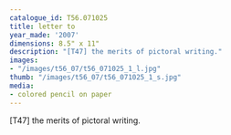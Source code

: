 ```yaml
---
catalogue_id: T56.071025
title: letter to
year_made: '2007'
dimensions: 8.5" x 11"
description: "[T47] the merits of pictoral writing."
images:
- "/images/t56_07/t56_071025_1_l.jpg"
thumb: "/images/t56_07/t56_071025_1_s.jpg"
media:
- colored pencil on paper
---
```


[T47] the merits of pictoral writing.

